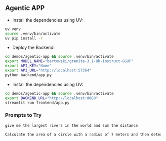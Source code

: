 ## Agentic APP

* Install the dependencies using UV:

```bash
uv venv
source .venv/bin/activate
uv pip install -r
```

* Deploy the Backend:

```bash
cd demos/agentic-app && source .venv/bin/activate
export MODEL_NAME="bartowski/granite-3.1-8b-instruct-GGUF"
export API_KEY="None"
export API_URL="http://localhost:57364"
python backend/app.py
```

* Install the dependencies using UV:

```bash
cd demos/agentic-app && source .venv/bin/activate
export BACKEND_URL="http://localhost:8080"
streamlit run frontend/app.py
```

### Prompts to Try

```md
give me the largest rivers in the world and sum the distance
```

```md
Calculate the area of a circle with a radius of 7 meters and then determine how many such circles would fit into a square with a side length of 100 meters
```